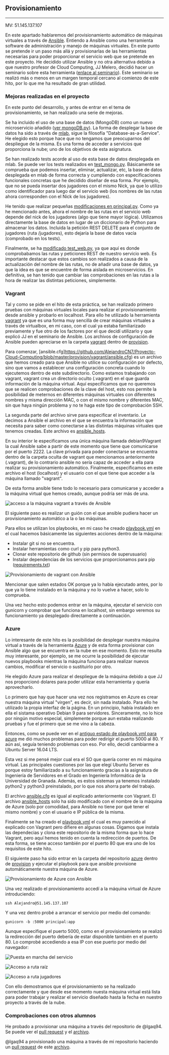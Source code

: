 ## Provisionamiento

---
MV: 51.145.137.107

En este apartado hablaremos del provisionamiento automático de máquinas virtuales a través de [Ansible](https://www.ansible.com/). Entiendo a Ansible como una herramienta software de administración y manejo de máquinas virtuales. En este punto se pretende ir un paso más allá y provisionarlas de las herramientas necesarias para poder proporcionar el servicio web que se pretende en este proyecto. He decidido utilizar Ansible y no otra alternativa debido a que nuestro profesor de Cloud Computing, JJ Melero, decidió hacer un seminario sobre esta herramienta ([enlace al seminario](https://www.youtube.com/watch?v=gFd9aj78_SM&t=1277s)). Este seminario se realizó más o menos en un margen temporal cercano al comienzo de este hito, por lo que me ha resultado de gran utilidad. 

### Mejoras realizadas en el proyecto

En este punto del desarrollo, y antes de entrar en el tema de provisionamiento, se han realizado una serie de mejoras.

Se ha incluido el uso de una base de datos (MongoDB) como un nuevo microservicio añadido ([ver mongoDB.py](https://github.com/AlejandroCN7/Proyecto-Cloud-Computing/blob/master/mongoDB.py)). La forma de desplegar la base de datos ha sido a través de [mlab](https://mlab.com/), sigue la filosofía "Database-as-a-Service". He elegido esto porque hace que no tengamos que preocuparnos del despliegue de la misma. Es una forma de acceder a servicios que proporciona la nube; uno de los objetivos de esta asignatura.

Se han realizado tests acorde al uso de esta base de datos desplegada en mlab. Se puede ver los tests realizados en [test_mongo.py](https://github.com/AlejandroCN7/Proyecto-Cloud-Computing/blob/master/tests/test_mongo.py). Básicamente se comprueba que podemos insertar, eliminar, actualizar, etc, la base de datos desplegada en mlab de forma correcta y cumpliendo con especificaciones funcionales concretas que he decidido diseñar de esa forma. Por ejemplo, que no se pueda insertar dos jugadores con el mismo Nick, ya que lo utilizo como identificador para luego dar el servicio web (los nombres de las rutas ahora corresponden con el Nick de los jugadores).

He tenido que realizar pequeñas [modificaciones en principal.py](https://github.com/AlejandroCN7/Proyecto-Cloud-Computing/commit/a758285dfb726f4a80b5ed745ae6e2baa43dc6a1). Como ya he mencionado antes, ahora el nombre de las rutas en el servicio web depende del nick de los jugadores (algo que tiene mayor lógica). Utilizamos directamente la base de datos en lugar de un diccionario de Python para almacenar los datos. Incluida la petición REST DELETE para el conjunto de jugadores (ruta <ip>/jugadores), esto dejaría la base de datos vacía (comprobado en los tests).

Finalmente, se ha [modificado test_web.py](https://github.com/AlejandroCN7/Proyecto-Cloud-Computing/commit/6b6dbe458b0f0f52527f0f20cec18076301febfe#diff-b946cfc9c7d6cd8ba6ce887aa8cdcd44), ya que aquí es donde comprobabamos las rutas y peticiones REST de nuestro servicio web. Es importante destacar que estos cambios son realizados a causa de la actualización del nombre de las rutas, no de añadir una base de datos, ya que la idea es que se encuentre de forma aislada en microservicios. En definitiva, se han tenido que cambiar las comprobaciones en las rutas a la hora de realizar las distintas peticiones, simplemente.

### Vagrant

Tal y como se pide en el hito de esta práctica, se han realizado primero pruebas con máquinas virtuales locales para realizar el provisionamiento desde ansible y probarlo en localhost. Para ello he utilizado la herramienta [vagrant](https://www.vagrantup.com/docs/index.html) ya que es una forma muy sencilla de crear máquinas virtuales a través de virtualbox, en mi caso, con el cual ya estaba familiarizado previamente y fue otro de los factores por el que decidí utilizarlo y que explicó JJ en el seminario de Ansible. Los archivos de configuración de Ansible pueden apreciarse en la carpeta [vagrant](https://github.com/AlejandroCN7/Proyecto-Cloud-Computing/tree/master/provision/vagrant) dentro de [provision](https://github.com/AlejandroCN7/Proyecto-Cloud-Computing/tree/master/provision).

Para comenzar, [ansible.cfg]https://github.com/AlejandroCN7/Proyecto-Cloud-Computing/blob/master/provision/vagrant/ansible.cfg) es un archivo que hemos creado para que Ansible no utilice su configuración por defecto, sino que vamos a establecer una configuración concreta cuando lo ejecutemos dentro de este subdirectorio. Como estamos trabajando con vagrant, vagrant crea un directorio oculto (.vagrant) en el que guarda información de la máquina virtual. Aquí especificamos que no queremos que se realicen comprobaciones de la clave del host, esto nos permite la posibilidad de meternos en diferentes máquinas virtuales con diferentes nombres y misma dirección MAC, o con el mismo nombre y diferentes MAC, sin que haya ningún problema y no te haga este tipo de comprobación SSH.

La segunda parte del archivo sirve para especificar el inventario. Le decimos a Ansible el archivo en el que se encuentra la información que necesita para saber como conectarse a las distintas máquinas virtuales que tenemos creadas. Este archivo es [ansible_hosts](https://github.com/AlejandroCN7/Proyecto-Cloud-Computing/blob/master/provision/vagrant/ansible_hosts).

En su interior le especificamos una única máquina llamada debian9Vagrant la cual Ansible sabe a partir de este momento que tiene que comunicarse por el puerto 2222. La clave privada para poder conectarse se encuentra dentro de la carpeta oculta de vagrant que mencionamos anteriormente (.vagrant), de lo contrario ansible no sería capaz de acceder a ella para realizar su provisionamiento automático. Finalmente, especificamos en este archivo el host (localhost) y el usuario con el que tiene que acceder a la máquina llamado "vagrant".

De esta forma ansible tiene todo lo necesario para comunicarse y acceder a la máquina virtual que hemos creado, aunque podría ser más de una.

![acceso a la máquina vagrant a través de Ansible](docs/figuras/hito3/vagrant.png)

El siguiente paso es realizar un guión con el que ansible pudiera hacer un provisionamiento automático a la o las máquinas.

Para ellos se utilizan los playbooks, en mi caso he creado [playbook.yml](https://github.com/AlejandroCN7/Proyecto-Cloud-Computing/blob/master/provision/vagrant/playbook.yml) en el cual hacemos básicamente las siguientes acciones dentro de la máquina:

- Instalar git si no se encuentra.
- Instalar herramientas como curl y pip para python3.
- Clonar este repositorio de github (sin permisos de superusuario)
- Instalar dependencias de los servicios que proporcionamos para pip ([requirements.txt](https://github.com/AlejandroCN7/Proyecto-Cloud-Computing/blob/master/requirements.txt))

![Provisionamiento de vagrant con Ansible](docs/figuras/hito3/provisionamiento-vagrant.png)

Mencionar que salen estados OK porque ya lo había ejecutado antes, por lo que ya lo tiene instalado en la máquina y no lo vuelve a hacer, solo lo comprueba.

Una vez hecho esto podemos entrar en la máquina, ejecutar el servicio con gunicorn y comprobar que funciona en localhost, sin embargo veremos su funcionamiento ya desplegado directamente a continuación.

### Azure

Lo interesante de este hito es la posibilidad de desplegar nuestra máquina virtual a través de la herramienta [Azure](https://azure.microsoft.com/es-es/) y de esta forma provisionar con Ansible algo que se encuentra en la nube en ese momento. Esto me resulta muy interesante, por ejemplo, se me ocurre la posibilidad de ejecutar nuevos playbooks mientras la máquina funciona para realizar nuevos cambios, modificar el servicio o sustituirlo por otro.

He elegido Azure para realizar el despliegue de la máquina debido a que JJ nos proporcionó dolares para poder utilizar esta herramienta y quería aprovecharlo.

Lo primero que hay que hacer una vez nos registramos en Azure es crear nuestra máquina virtual "virgen", es decir, sin nada instalado. Para ello he utilizado la propia interfaz de la página. En un principio, había instalado en ella el sistama operativo Debian 9 para servidores. Sinceramente, no lo hice por ningún motivo especial, simplemente porque aun estaba realizando pruebas y fue el primero que se me vino a la cabeza.

Entonces, como se puede ver en el [antiguo estado de playbook.yml para azure](https://github.com/AlejandroCN7/Proyecto-Cloud-Computing/commit/1ed355fad1aceef9a691fc4093b10480474b798c) me dió muchos problemas para poder redirigir el puerto 5000 al 80. Y aún así, seguía teniendo problemas con eso. Por ello, decidí cambiarme a Ubuntu Server 16.04 LTS.

Esta vez si me pensé mejor cual era el SO que quería correr en mi máquina virtual. Las principales cuestiones por las que elegí Ubuntu Server es porque estoy familiarizado a su funcionamiento gracias a la asignatura de Ingeniería de Servidores en el Grado en Ingeniería Informática de la Universidad de Granada. Además, es estos sistemas ya tenemos instalado python2 y python3 preinstalado, por lo que nos ahorra parte del trabajo.

El archivo [ansible.cfg](https://github.com/AlejandroCN7/Proyecto-Cloud-Computing/blob/master/provision/azure/ansible.cfg) es igual al explicado anteriormente con Vagrant. El archivo [ansible_hosts](https://github.com/AlejandroCN7/Proyecto-Cloud-Computing/blob/master/provision/azure/ansible_hosts) solo ha sido modificado con el nombre de la máquina de Azure (solo por comodidad, para Ansible no tiene por qué tener el mismo nombre) y con el usuario e IP pública de la misma.

Finalmente se ha creado el [playbook.yml](https://github.com/AlejandroCN7/Proyecto-Cloud-Computing/blob/master/provision/azure/playbook.yml) el cual es muy parecido al explicado con Vagrant pero difiere en algunas cosas. Digamos que instala las dependecias y clona este repositorio de la misma forma que lo hace Vagrant, pero aquí hemos tenido en cuenta la redirección de puertos. De esta forma, se tiene acceso también por el puerto 80 que era uno de los requisitos de este hito.

El siguiente paso ha sido entrar en la carpeta del repositorio [azure](https://github.com/AlejandroCN7/Proyecto-Cloud-Computing/tree/master/provision/azure) dentro de [provision](https://github.com/AlejandroCN7/Proyecto-Cloud-Computing/tree/master/provision) y ejecutar el playbook para que ansible provisione automáticamente nuestra máquina de Azure.

![Provisionamiento de Azure con Ansible](docs/figuras/hito3/provisionamiento-azure.png)

Una vez realizado el provisionamiento accedí a la máquina virtual de Azure introduciendo:

`ssh Alejandro@51.145.137.107`

Y una vez dentro probé a arrancar el servicio por medio del comando:

`gunicorn -b :5000 principal:app`

Aunque especifique el puerto 5000, como en el provisionamiento se realizó la redirección del puerto debería de estar disponible también en el puerto 80. Lo comprobé accediendo a esa IP con ese puerto por medio del navegador:

![Puesta en marcha del servicio](docs/figuras/hito3/servicio-azure.png)

![Acceso a ruta raíz](docs/figuras/hito3/prueba-azure.png)

![Acceso a ruta jugadores](docs/figuras/hito3/prueba2-azure.png)

Con ello demostramos que el provisionamiento se ha realizado correctamente y que desde ese momento nuesta máquina virtual está lista para poder trabajar y realizar el servicio diseñado hasta la fecha en nuestro proyecto a través de la nube.

### Comprobaciones con otros alumnos

He probado a provisionar una máquina a través del repositorio de @lgaq94. Se puede ver el [pull request](https://github.com/luiisgallego/MII_CC_1819/commit/a26f2501515daf80dba1587316f0a05f8dd9afed) y el [archivo](https://github.com/luiisgallego/MII_CC_1819/blob/master/provision/Prueba_Provision/Prueba_provisionamiento.md).

@lgaq94 a provisionado una máquina a través de mi repositorio haciendo un [pull request](https://github.com/AlejandroCN7/Proyecto-Cloud-Computing/commit/c7021616b5e480bf5691ab11be3c09d98058a183) de este [archivo](https://github.com/AlejandroCN7/Proyecto-Cloud-Computing/blob/master/docs/comprobacionProvision.md).
